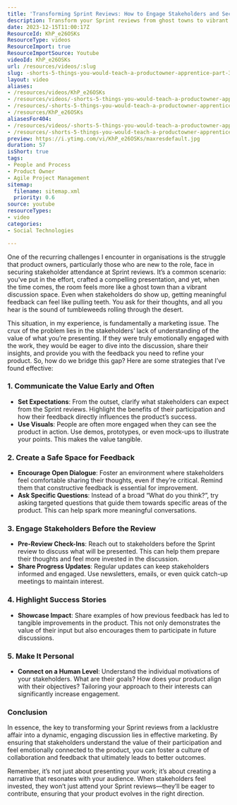 ```yaml
---
title: 'Transforming Sprint Reviews: How to Engage Stakeholders and Secure Meaningful Feedback'
description: Transform your Sprint reviews from ghost towns to vibrant discussions! Discover strategies to engage stakeholders and secure valuable feedback effectively.
date: 2023-12-15T11:00:17Z
ResourceId: KhP_e26OSKs
ResourceType: videos
ResourceImport: true
ResourceImportSource: Youtube
videoId: KhP_e26OSKs
url: /resources/videos/:slug
slug: -shorts-5-things-you-would-teach-a-productowner-apprentice-part-3
layout: video
aliases:
- /resources/videos/KhP_e26OSKs
- /resources/videos/-shorts-5-things-you-would-teach-a-productowner-apprentice-part-3
- /resources/-shorts-5-things-you-would-teach-a-productowner-apprentice-part-3
- /resources/KhP_e26OSKs
aliasesFor404:
- /resources/videos/-shorts-5-things-you-would-teach-a-productowner-apprentice-part-3
- /resources/-shorts-5-things-you-would-teach-a-productowner-apprentice-part-3
preview: https://i.ytimg.com/vi/KhP_e26OSKs/maxresdefault.jpg
duration: 57
isShort: true
tags:
- People and Process
- Product Owner
- Agile Project Management
sitemap:
  filename: sitemap.xml
  priority: 0.6
source: youtube
resourceTypes:
- video
categories:
- Social Technologies

---
```

One of the recurring challenges I encounter in organisations is the struggle that product owners, particularly those who are new to the role, face in securing stakeholder attendance at Sprint reviews. It’s a common scenario: you’ve put in the effort, crafted a compelling presentation, and yet, when the time comes, the room feels more like a ghost town than a vibrant discussion space. Even when stakeholders do show up, getting meaningful feedback can feel like pulling teeth. You ask for their thoughts, and all you hear is the sound of tumbleweeds rolling through the desert.

This situation, in my experience, is fundamentally a marketing issue. The crux of the problem lies in the stakeholders’ lack of understanding of the value of what you’re presenting. If they were truly emotionally engaged with the work, they would be eager to dive into the discussion, share their insights, and provide you with the feedback you need to refine your product. So, how do we bridge this gap? Here are some strategies that I’ve found effective:

### 1. **Communicate the Value Early and Often**
   - **Set Expectations**: From the outset, clarify what stakeholders can expect from the Sprint reviews. Highlight the benefits of their participation and how their feedback directly influences the product’s success.
   - **Use Visuals**: People are often more engaged when they can see the product in action. Use demos, prototypes, or even mock-ups to illustrate your points. This makes the value tangible.

### 2. **Create a Safe Space for Feedback**
   - **Encourage Open Dialogue**: Foster an environment where stakeholders feel comfortable sharing their thoughts, even if they’re critical. Remind them that constructive feedback is essential for improvement.
   - **Ask Specific Questions**: Instead of a broad “What do you think?”, try asking targeted questions that guide them towards specific areas of the product. This can help spark more meaningful conversations.

### 3. **Engage Stakeholders Before the Review**
   - **Pre-Review Check-Ins**: Reach out to stakeholders before the Sprint review to discuss what will be presented. This can help them prepare their thoughts and feel more invested in the discussion.
   - **Share Progress Updates**: Regular updates can keep stakeholders informed and engaged. Use newsletters, emails, or even quick catch-up meetings to maintain interest.

### 4. **Highlight Success Stories**
   - **Showcase Impact**: Share examples of how previous feedback has led to tangible improvements in the product. This not only demonstrates the value of their input but also encourages them to participate in future discussions.

### 5. **Make It Personal**
   - **Connect on a Human Level**: Understand the individual motivations of your stakeholders. What are their goals? How does your product align with their objectives? Tailoring your approach to their interests can significantly increase engagement.

### Conclusion
In essence, the key to transforming your Sprint reviews from a lacklustre affair into a dynamic, engaging discussion lies in effective marketing. By ensuring that stakeholders understand the value of their participation and feel emotionally connected to the product, you can foster a culture of collaboration and feedback that ultimately leads to better outcomes. 

Remember, it’s not just about presenting your work; it’s about creating a narrative that resonates with your audience. When stakeholders feel invested, they won’t just attend your Sprint reviews—they’ll be eager to contribute, ensuring that your product evolves in the right direction.
